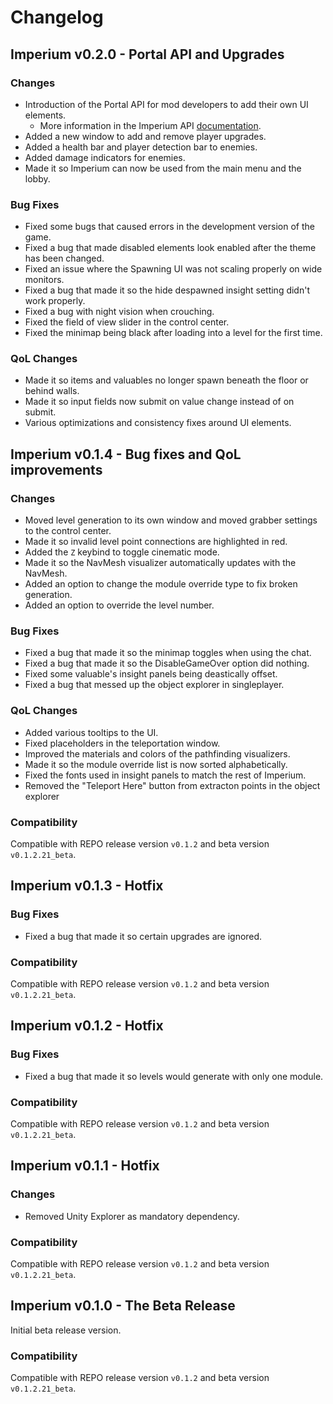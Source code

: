 # Changelog

## Imperium v0.2.0 - Portal API and Upgrades

### Changes

- Introduction of the Portal API for mod developers to add their own UI elements.
  - More information in the Imperium API [documentation](<https://giosuel.github.io/imperium-repo/api/portal.html>).
- Added a new window to add and remove player upgrades.
- Added a health bar and player detection bar to enemies.
- Added damage indicators for enemies.
- Made it so Imperium can now be used from the main menu and the lobby.

### Bug Fixes

- Fixed some bugs that caused errors in the development version of the game.
- Fixed a bug that made disabled elements look enabled after the theme has been changed.
- Fixed an issue where the Spawning UI was not scaling properly on wide monitors.
- Fixed a bug that made it so the hide despawned insight setting didn't work properly.
- Fixed a bug with night vision when crouching.
- Fixed the field of view slider in the control center.
- Fixed the minimap being black after loading into a level for the first time.


### QoL Changes

- Made it so items and valuables no longer spawn beneath the floor or behind walls.
- Made it so input fields now submit on value change instead of on submit.
- Various optimizations and consistency fixes around UI elements.

## Imperium v0.1.4 - Bug fixes and QoL improvements

### Changes

- Moved level generation to its own window and moved grabber settings to the control center.
- Made it so invalid level point connections are highlighted in red.
- Added the `Z` keybind to toggle cinematic mode.
- Made it so the NavMesh visualizer automatically updates with the NavMesh.
- Added an option to change the module override type to fix broken generation.
- Added an option to override the level number.

### Bug Fixes

-  Fixed a bug that made it so the minimap toggles when using the chat.
-  Fixed a bug that made it so the DisableGameOver option did nothing.
-  Fixed some valuable's insight panels being deastically offset.
-  Fixed a bug that messed up the object explorer in singleplayer.

### QoL Changes

- Added various tooltips to the UI.
- Fixed placeholders in the teleportation window.
- Improved the materials and colors of the pathfinding visualizers.
- Made it so the module override list is now sorted alphabetically.
- Fixed the fonts used in insight panels to match the rest of Imperium.
- Removed the "Teleport Here" button from extracton points in the object explorer

### Compatibility

Compatible with REPO release version  `v0.1.2` and beta version `v0.1.2.21_beta`.

## Imperium v0.1.3 - Hotfix

### Bug Fixes

-  Fixed a bug that made it so certain upgrades are ignored.

### Compatibility

Compatible with REPO release version  `v0.1.2` and beta version `v0.1.2.21_beta`.

## Imperium v0.1.2 - Hotfix

### Bug Fixes

-  Fixed a bug that made it so levels would generate with only one module.

### Compatibility

Compatible with REPO release version  `v0.1.2` and beta version `v0.1.2.21_beta`.

## Imperium v0.1.1 - Hotfix

### Changes

-  Removed Unity Explorer as mandatory dependency.

### Compatibility

Compatible with REPO release version  `v0.1.2` and beta version `v0.1.2.21_beta`.

## Imperium v0.1.0 - The Beta Release

Initial beta release version.

### Compatibility

Compatible with REPO release version  `v0.1.2` and beta version `v0.1.2.21_beta`.
